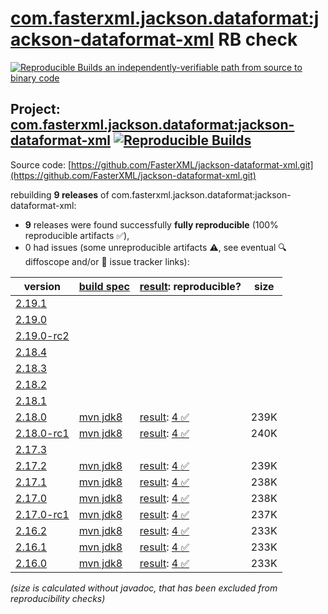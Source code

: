 [com.fasterxml.jackson.dataformat:jackson-dataformat-xml](https://central.sonatype.com/artifact/com.fasterxml.jackson.dataformat/jackson-dataformat-xml/versions) RB check
=======

[![Reproducible Builds](https://reproducible-builds.org/images/logos/rb.svg) an independently-verifiable path from source to binary code](https://reproducible-builds.org/)

## Project: [com.fasterxml.jackson.dataformat:jackson-dataformat-xml](https://central.sonatype.com/artifact/com.fasterxml.jackson.dataformat/jackson-dataformat-xml/versions) [![Reproducible Builds](https://img.shields.io/endpoint?url=https://raw.githubusercontent.com/jvm-repo-rebuild/reproducible-central/master/content/com/fasterxml/jackson/dataformat/jackson-dataformat-xml/badge.json)](https://github.com/jvm-repo-rebuild/reproducible-central/blob/master/content/com/fasterxml/jackson/dataformat/jackson-dataformat-xml/README.md)

Source code: [https://github.com/FasterXML/jackson-dataformat-xml.git](https://github.com/FasterXML/jackson-dataformat-xml.git)

rebuilding **9 releases** of com.fasterxml.jackson.dataformat:jackson-dataformat-xml:
- **9** releases were found successfully **fully reproducible** (100% reproducible artifacts :white_check_mark:),
- 0 had issues (some unreproducible artifacts :warning:, see eventual :mag: diffoscope and/or :memo: issue tracker links):

| version | [build spec](/BUILDSPEC.md) | [result](https://reproducible-builds.org/docs/jvm/): reproducible? | size |
| -- | --------- | ------ | -- |
| [2.19.1](https://central.sonatype.com/artifact/com.fasterxml.jackson.dataformat/jackson-dataformat-xml/2.19.1/pom) | | | |
| [2.19.0](https://central.sonatype.com/artifact/com.fasterxml.jackson.dataformat/jackson-dataformat-xml/2.19.0/pom) | | | |
| [2.19.0-rc2](https://central.sonatype.com/artifact/com.fasterxml.jackson.dataformat/jackson-dataformat-xml/2.19.0-rc2/pom) | | | |
| [2.18.4](https://central.sonatype.com/artifact/com.fasterxml.jackson.dataformat/jackson-dataformat-xml/2.18.4/pom) | | | |
| [2.18.3](https://central.sonatype.com/artifact/com.fasterxml.jackson.dataformat/jackson-dataformat-xml/2.18.3/pom) | | | |
| [2.18.2](https://central.sonatype.com/artifact/com.fasterxml.jackson.dataformat/jackson-dataformat-xml/2.18.2/pom) | | | |
| [2.18.1](https://central.sonatype.com/artifact/com.fasterxml.jackson.dataformat/jackson-dataformat-xml/2.18.1/pom) | | | |
| [2.18.0](https://central.sonatype.com/artifact/com.fasterxml.jackson.dataformat/jackson-dataformat-xml/2.18.0/pom) | [mvn jdk8](jackson-dataformat-xml-2.18.0.buildspec) | [result](jackson-dataformat-xml-2.18.0.buildinfo): [4 :white_check_mark: ](jackson-dataformat-xml-2.18.0.buildcompare) | 239K |
| [2.18.0-rc1](https://central.sonatype.com/artifact/com.fasterxml.jackson.dataformat/jackson-dataformat-xml/2.18.0-rc1/pom) | [mvn jdk8](jackson-dataformat-xml-2.18.0-rc1.buildspec) | [result](jackson-dataformat-xml-2.18.0-rc1.buildinfo): [4 :white_check_mark: ](jackson-dataformat-xml-2.18.0-rc1.buildcompare) | 240K |
| [2.17.3](https://central.sonatype.com/artifact/com.fasterxml.jackson.dataformat/jackson-dataformat-xml/2.17.3/pom) | | | |
| [2.17.2](https://central.sonatype.com/artifact/com.fasterxml.jackson.dataformat/jackson-dataformat-xml/2.17.2/pom) | [mvn jdk8](jackson-dataformat-xml-2.17.2.buildspec) | [result](jackson-dataformat-xml-2.17.2.buildinfo): [4 :white_check_mark: ](jackson-dataformat-xml-2.17.2.buildcompare) | 239K |
| [2.17.1](https://central.sonatype.com/artifact/com.fasterxml.jackson.dataformat/jackson-dataformat-xml/2.17.1/pom) | [mvn jdk8](jackson-dataformat-xml-2.17.1.buildspec) | [result](jackson-dataformat-xml-2.17.1.buildinfo): [4 :white_check_mark: ](jackson-dataformat-xml-2.17.1.buildcompare) | 238K |
| [2.17.0](https://central.sonatype.com/artifact/com.fasterxml.jackson.dataformat/jackson-dataformat-xml/2.17.0/pom) | [mvn jdk8](jackson-dataformat-xml-2.17.0.buildspec) | [result](jackson-dataformat-xml-2.17.0.buildinfo): [4 :white_check_mark: ](jackson-dataformat-xml-2.17.0.buildcompare) | 238K |
| [2.17.0-rc1](https://central.sonatype.com/artifact/com.fasterxml.jackson.dataformat/jackson-dataformat-xml/2.17.0-rc1/pom) | [mvn jdk8](jackson-dataformat-xml-2.17.0-rc1.buildspec) | [result](jackson-dataformat-xml-2.17.0-rc1.buildinfo): [4 :white_check_mark: ](jackson-dataformat-xml-2.17.0-rc1.buildcompare) | 237K |
| [2.16.2](https://central.sonatype.com/artifact/com.fasterxml.jackson.dataformat/jackson-dataformat-xml/2.16.2/pom) | [mvn jdk8](jackson-dataformat-xml-2.16.2.buildspec) | [result](jackson-dataformat-xml-2.16.2.buildinfo): [4 :white_check_mark: ](jackson-dataformat-xml-2.16.2.buildcompare) | 233K |
| [2.16.1](https://central.sonatype.com/artifact/com.fasterxml.jackson.dataformat/jackson-dataformat-xml/2.16.1/pom) | [mvn jdk8](jackson-dataformat-xml-2.16.1.buildspec) | [result](jackson-dataformat-xml-2.16.1.buildinfo): [4 :white_check_mark: ](jackson-dataformat-xml-2.16.1.buildcompare) | 233K |
| [2.16.0](https://central.sonatype.com/artifact/com.fasterxml.jackson.dataformat/jackson-dataformat-xml/2.16.0/pom) | [mvn jdk8](jackson-dataformat-xml-2.16.0.buildspec) | [result](jackson-dataformat-xml-2.16.0.buildinfo): [4 :white_check_mark: ](jackson-dataformat-xml-2.16.0.buildcompare) | 233K |

<i>(size is calculated without javadoc, that has been excluded from reproducibility checks)</i>
